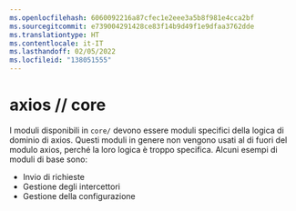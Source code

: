 ```yaml
---
ms.openlocfilehash: 6060092216a87cfec1e2eee3a5b8f981e4cca2bf
ms.sourcegitcommit: e739004291428ce83f14b9d49f1e9dfaa3762dde
ms.translationtype: HT
ms.contentlocale: it-IT
ms.lasthandoff: 02/05/2022
ms.locfileid: "138051555"
---
```

# <a name="axios--core"></a>axios // core

I moduli disponibili in `core/` devono essere moduli specifici della logica di dominio di axios. Questi moduli in genere non vengono usati al di fuori del modulo axios, perché la loro logica è troppo specifica. Alcuni esempi di moduli di base sono:

- Invio di richieste
- Gestione degli intercettori
- Gestione della configurazione
